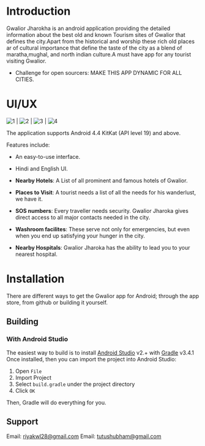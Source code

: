 # Introduction

Gwalior Jharokha is an android application providing the detailed information about the best old and known Tourism sites of Gwalior that defines the city.Apart from the historical and worship these rich old places ar of cultural importance that define the taste of the city as a blend of maratha,mughal, and north indian culture.A must have app for any tourist visiting Gwalior.

* Challenge for open sourcers: MAKE THIS APP DYNAMIC FOR ALL CITIES.

# UI/UX
![1](1.png)  |  ![2](2.png) |  ![3](3.png)  |   ![4](4.png)

The application supports Android 4.4 KitKat (API level 19) and above.

Features include:

  * An easy-to-use interface.
  
  * Hindi and English UI.

  * **Nearby Hotels**: A List of all prominent and famous hotels of Gwalior.

  * **Places to Visit**: A tourist needs a list of all the needs for his wanderlust, we have it.

  * **SOS numbers**: Every traveller needs security. Gwalior Jharoka gives direct access to all major contacts needed in the city.

  * **Washroom facilites**: These serve not only for emergencies, but even when you end up satisfying your hunger in the city.

  * **Nearby Hospitals**: Gwalior Jharoka has the ability to lead you to your nearest hospital.

# Installation

There are different ways to get the Gwalior app for Android; through
the app store, from github or building it yourself.

## Building


### With Android Studio
The easiest way to build is to install [Android Studio](https://developer.android.com/sdk/index.html) v2.+
with [Gradle](https://www.gradle.org/) v3.4.1
Once installed, then you can import the project into Android Studio:

1. Open `File`
2. Import Project
3. Select `build.gradle` under the project directory
4. Click `OK`

Then, Gradle will do everything for you.

## Support
Email: riyakwl28@gmail.com
Email: tutushubham@gmail.com
